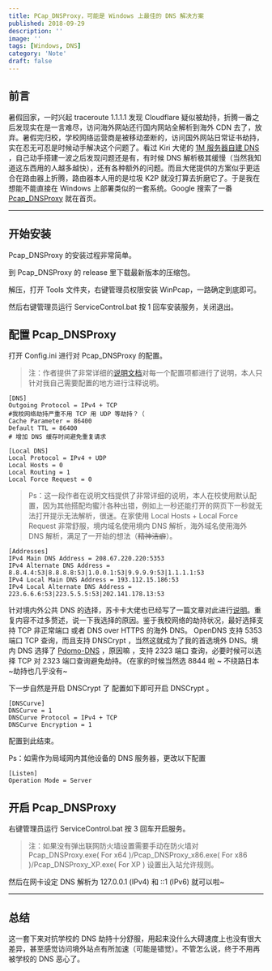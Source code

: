 ```yaml
---
title: PCap_DNSProxy，可能是 Windows 上最佳的 DNS 解决方案
published: 2018-09-29
description: ''
image: ''
tags: [Windows, DNS]
category: 'Note'
draft: false 
---
```

## 前言

暑假回家，一时兴起 traceroute 1.1.1.1 发现 Cloudflare 疑似被劫持，折腾一番之后发现实在是一言难尽，访问海外网站还行国内网站全解析到海外 CDN 去了，放弃。暑假完归校，学校网络运营商是被移动垄断的，访问国外网站日常证书劫持，实在忍无可忍是时候动手解决这个问题了。看过 Kiri 大佬的 [1M 服务器自建 DNS](https://kirikira.moe/post/23/) ，自己动手搭建一波之后发现问题还是有，有时候 DNS 解析极其缓慢（当然我知道这东西用的人越多越快），还有各种额外的问题。而且大佬提供的方案似乎更适合在路由器上折腾，路由器本人用的是垃圾 K2P 就没打算去折磨它了。于是我在想能不能直接在 Windows 上部署类似的一套系统。Google 搜索了一番 [Pcap_DNSProxy](https://github.com/chengr28/Pcap_DNSProxy) 就在首页。

-----

## 开始安装

Pcap_DNSProxy 的安装过程非常简单。

到 Pcap_DNSProxy 的 release 里下载最新版本的压缩包。

解压，打开 Tools 文件夹，右键管理员权限安装 WinPcap，一路确定到底即可。

然后右键管理员运行 ServiceControl.bat 按 1 回车安装服务，关闭退出。

## 配置 Pcap_DNSProxy

打开 Config.ini 进行对 Pcap_DNSProxy 的配置。

> 注：作者提供了非常详细的[说明文档](https://github.com/chengr28/Pcap_DNSProxy/blob/master/Documents/ReadMe.zh-Hans.txt)对每一个配置项都进行了说明，本人只针对我自己需要配置的地方进行注释说明。
>

```
[DNS]
Outgoing Protocol = IPv4 + TCP
#我校网络劫持严重不用 TCP 用 UDP 等劫持？（
Cache Parameter = 86400
Default TTL = 86400 
# 增加 DNS 缓存时间避免重复请求
```

```
[Local DNS]
Local Protocol = IPv4 + UDP
Local Hosts = 0
Local Routing = 1
Local Force Request = 0
```

> Ps：这一段作者在说明文档提供了非常详细的说明，本人在校使用默认配置，因为其他搭配均蜜汁各种出错，例如上一秒还能打开的网页下一秒就无法打开提示无法解析，很迷。在家使用 Local Hosts + Local Force Request 非常舒服，境内域名使用境内 DNS 解析，海外域名使用海外 DNS 解析，满足了一开始的想法（~~精神洁癖~~）。
>

```
[Addresses]
IPv4 Main DNS Address = 208.67.220.220:5353
IPv4 Alternate DNS Address = 8.8.4.4:53|8.8.8.8:53|1.0.0.1:53|9.9.9.9:53|1.1.1.1:53
IPv4 Local Main DNS Address = 193.112.15.186:53
IPv4 Local Alternate DNS Address = 223.6.6.6:53|223.5.5.5:53|202.141.178.13:53
```

针对境内外公共 DNS 的选择，苏卡卡大佬也已经写了一篇文章对此进行[说明](https://blog.skk.moe/post/which-public-dns-to-use/)。重复内容不过多赘述，说一下我选择的原因。鉴于我校网络的劫持状况，最好选择支持 TCP 非正常端口 或者 DNS over HTTPS 的海外 DNS。 OpenDNS 支持 5353 端口 TCP 查询，而且支持 DNSCrypt ，当然这就成为了我的首选境外 DNS。境内 DNS 选择了 [Pdomo-DNS](https://pdomo.me/) ，原因嘛 ，支持 2323 端口 查询，必要时候可以选择 TCP 对 2323 端口查询避免劫持。（在家的时候当然选 8844 啦 ~ 不绕路日本~劫持也几乎没有~

下一步自然是开启 DNSCrypt 了 配置如下即可开启 DNSCrypt 。

```
[DNSCurve]
DNSCurve = 1
DNSCurve Protocol = IPv4 + TCP
DNSCurve Encryption = 1
```

配置到此结束。

Ps：如需作为局域网内其他设备的 DNS 服务器，更改以下配置 

```
[Listen]
Operation Mode = Server
```

## 开启 Pcap_DNSProxy 

右键管理员运行 ServiceControl.bat 按 3 回车开启服务。

>  注：如果没有弹出联网防火墙设置需要手动在防火墙对 Pcap_DNSProxy.exe( For x64 )/Pcap_DNSProxy_x86.exe( For x86 )/Pcap_DNSProxy_XP.exe( For XP ) 设置出入站允许规则。
>

然后在网卡设定 DNS 解析为 127.0.0.1 (IPv4) 和 ::1 (IPv6) 就可以啦~

-----

## 总结

这一套下来对抗学校的 DNS 劫持十分舒服，用起来没什么大碍速度上也没有很大差异，甚至感觉访问境外站点有所加速（可能是错觉）。不管怎么说，终于不用再被学校的 DNS 恶心了。